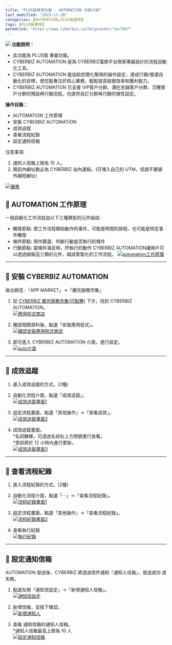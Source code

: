```yaml
---
title: "PLUS版專用功能 - AUTOMATION 功能介紹"
last_modified: "2023-11-28"
categories: [AUTOMATION,PLUS版適用]
tags: [PLUS版專用]
permalink: "https://www.cyberbiz.io/helpcenter/?p=7947"
---
```


![](https://www.cyberbiz.io/helpcenter/wp-content/uploads/PLUS版3.png)
**功能說明：**  

* 此功能為 PLUS版 專屬功能。
* CYBERBIZ AUTOMATION 是為 CYBERBIZ電商平台商家專屬設計的流程自動化工具。 
* CYBERBIZ AUTOMATION 能協助您簡化繁瑣的操作設定，達成行銷/營運自動化的目標，使您能專注於核心業務，輕鬆提高經營效率和獲利能力。 
* CYBERBIZ AUTOMATION 已支援 VIP客戶分群、潛在忠誠客戶分群、沉睡客戶分群的預設再行銷流程，也提供自訂分群再行銷的彈性設定。

**操作目錄：**

* AUTOMATION 工作原理
* 安裝 CYBERBIZ AUTOMATION
* 成效追蹤
* 查看流程紀錄
* 設定通知信箱

注意事項:  

1. 通知人信箱上限為 10 人。
2. 簡訊內網址務必為 CYBERBIZ 站內連結。(可埋入自己的 UTM，但請不要額外縮短網址)


[![優惠](https://www.cyberbiz.io/support/wp-content/uploads/Automation-功能介紹23.png)](https://docs.google.com/document/d/1aZfPEpVDc4ZjrA9HrTwnb5xJwwtx5veh/edit?rtpof=true&sd=true)

## 📌 AUTOMATION 工作原理


一個自動化工作流程由以下三種類型的元件組成:

* 觸發節點: 使工作流程開始動作的事件，可能是時間的排程，也可能是特定事件觸發
* 條件節點: 用作篩選、判斷行動是否執行的條件
* 行動節點: 當條件滿足時，所執行的動作
CYBERBIZ AUTOMATION讓用戶可以透過組裝這三類的元件，組成客製化的工作流程。
[![automation工作原理](https://www.cyberbiz.io/support/wp-content/uploads/Automation-功能介紹01.png)](https://www.cyberbiz.io/support/wp-content/uploads/Automation-功能介紹01.png)

* * *

## 📌 安裝 CYBERBIZ AUTOMATION


後台路徑 :「APP MARKET」→「擴充服務市集」  


1. 從 [CYBERBIZ 擴充服務市集(可點擊)](https://appmarket.cyberbiz.io/application/d33112fa-abb6-4acb-8a80-5b06fb2e62bc) 下方，找到 CYBERBIZ AUTOMATION。  
[![應用程式商店](https://www.cyberbiz.io/support/wp-content/uploads/Automation-功能介紹02.png)](https://www.cyberbiz.io/support/wp-content/uploads/Automation-功能介紹02.png)



2. 確認相關資料後，點選「安裝應用程式」。  
[![確認安裝應用程式商店](https://www.cyberbiz.io/support/wp-content/uploads/Automation-功能介紹03.png)](https://www.cyberbiz.io/support/wp-content/uploads/Automation-功能介紹03.png)



3. 即可進入 CYBERBIZ AUTOMATION 介面，進行設定。  
[![auto介面](https://www.cyberbiz.io/support/wp-content/uploads/Automation-功能介紹04.png)](https://www.cyberbiz.io/support/wp-content/uploads/Automation-功能介紹04.png)



* * *

## 📌 成效追蹤



1. 進入成效追蹤的方式。(2種) 
1. 自動化流程介面，點選「成效追蹤」。  
[![成效追蹤畫面1](https://www.cyberbiz.io/support/wp-content/uploads/Automation-功能介紹14.png)](https://www.cyberbiz.io/support/wp-content/uploads/Automation-功能介紹14.png)

2. 設定流程畫面，點選「其他操作」→「查看成效」。  
[![成效追蹤畫面2](https://www.cyberbiz.io/support/wp-content/uploads/Automation-功能介紹15.png)](https://www.cyberbiz.io/support/wp-content/uploads/Automation-功能介紹15.png)

2. 成效追蹤畫面。  
*名詞解釋，可透過名詞右上方問號進行查看。   
*資訊將於 12 小時內進行更新。  
[![成效追蹤畫面3](https://www.cyberbiz.io/support/wp-content/uploads/Automation-功能介紹16.png)](https://www.cyberbiz.io/support/wp-content/uploads/Automation-功能介紹16.png)

* * *

## 📌 查看流程紀錄



1. 進入流程紀錄的方式。(2種) 
1. 自動化流程介面，點選「···」→「查看流程紀錄」。  
[![流程紀錄畫面1](https://www.cyberbiz.io/support/wp-content/uploads/Automation-功能介紹17.png)](https://www.cyberbiz.io/support/wp-content/uploads/Automation-功能介紹17.png)

2. 設定流程畫面，點選「其他操作」→「查看流程紀錄」。  
[![流程紀錄畫面2](https://www.cyberbiz.io/support/wp-content/uploads/Automation-功能介紹18.png)](https://www.cyberbiz.io/support/wp-content/uploads/Automation-功能介紹18.png)

2. 查看執行紀錄  
[![執行紀錄](https://www.cyberbiz.io/support/wp-content/uploads/Automation-功能介紹19.png)](https://www.cyberbiz.io/support/wp-content/uploads/Automation-功能介紹19.png)

* * *

## 📌 設定通知信箱



AUTOMATION 發送後，CYBERBIZ 將透過信件通知『通知人信箱』，發送成功 或 失敗。




1. 點選左側「通知信設定」→「新增通知人信箱」。  
[![通知信設定](https://www.cyberbiz.io/support/wp-content/uploads/Automation-功能介紹20.png)](https://www.cyberbiz.io/support/wp-content/uploads/Automation-功能介紹20.png)



2. 新增信箱，並按下確認。  
[![新增通知人](https://www.cyberbiz.io/support/wp-content/uploads/Automation-功能介紹21.png)](https://www.cyberbiz.io/support/wp-content/uploads/Automation-功能介紹21.png)



3. 查看 通知信箱的通知人信箱。  
*通知人信箱最高上限為 10 人  
[![設定通知信箱](https://www.cyberbiz.io/support/wp-content/uploads/Automation-功能介紹22.png)](https://www.cyberbiz.io/support/wp-content/uploads/Automation-功能介紹22.png)



